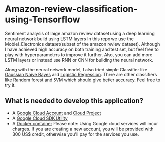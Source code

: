 # Amazon-review-classification-using-Tensorflow
Sentiment analysis of large amazon review dataset using a deep learning neural network build using LSTM layers 
In this repo we use the Mobiel_Electronics dataset(subset of the amazon review dataset).
Although I have achieved high accuracy on both training and test set, but feel free to play with hyperparameters to improve it further.
Also, you can add more LSTM layers or instead use RNN or CNN for building the neural network.

Along with the neural network model, I also tried simple Classifier like [Gaussian Naive Bayes](https://scikit-learn.org/stable/modules/generated/sklearn.naive_bayes.GaussianNB.html) and [Logistic Regression](https://scikit-learn.org/stable/modules/generated/sklearn.linear_model.LogisticRegression.html).
There are other classifiers like Random forest and SVM which should give better accuracy. Feel free to try it.

## What is needed to develop this application?
 - A [Google Cloud Account](https://cloud.google.com/gcp) and [Cloud Project](https://cloud.google.com/resource-manager/docs/creating-managing-projects)
 - A [Google Cloud SDK Utility](https://cloud.google.com/sdk/docs/install)
 - A [Docker container](https://docs.docker.com/get-docker/)
 Please note: Using Google cloud services will incur charges. If you are creating a new account, you will be provided with 300 US$ credit, otherwise you'll pay for the services you use.
 

